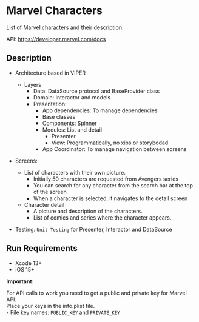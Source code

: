 # Marvel Characters

List of Marvel characters and their description.

API: https://developer.marvel.com/docs

## Description

* Architecture based in VIPER
    - Layers
        - Data: DataSource protocol and BaseProvider class
        - Domain: Interactor and models
        - Presentation: 
            - App dependencies: To manage dependencies
            - Base classes
            - Components: Spinner
            - Modules: List and detail
                - Presenter
                - View: Programmatically, no xibs or storybodad
            - App Coordinator: To manage navigation between screens
* Screens:
    - List of characters with their own picture.
        - Initially 50 characters are requested from Avengers series
        - You can search for any character from the search bar at the top of the screen
        - When a character is selected, it navigates to the detail screen
    - Character detail
        - A picture and description of the characters.
        - List of comics and series where the character appears.

* Testing: `Unit Testing` for Presenter, Interactor and DataSource

## Run Requirements
* Xcode 13+
* iOS 15+

**Important:**

For API calls to work you need to get a public and private key for Marvel API.  
Place your keys in the info.plist file.  
    - File key names: `PUBLIC_KEY` and `PRIVATE_KEY`